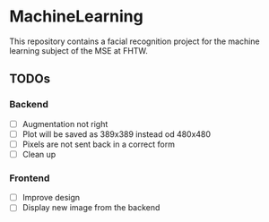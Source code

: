 # MachineLearning
This repository contains a facial recognition project for the machine learning subject of the MSE at FHTW.

## TODOs

### Backend
- [ ] Augmentation not right
- [ ] Plot will be saved as 389x389 instead od 480x480
- [ ] Pixels are not sent back in a correct form
- [ ] Clean up

### Frontend
- [ ] Improve design
- [ ] Display new image from the backend
